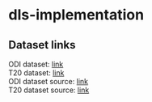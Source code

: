 # dls-implementation
## Dataset links
ODI dataset: [link](https://drive.google.com/file/d/1arCRznz8lJg9EeeNc9l2DJLpkPcHTaWB/view?usp=sharing) \
T20 dataset: [link](https://drive.google.com/file/d/1L1VSgRo_c5Vpv-MBNgk3Zdkhd2G9q-0Y/view?usp=sharing) \
ODI dataset source: [link](https://www.kaggle.com/datasets/utkarshtomar736/odi-mens-cricket-match-data-2002-2023) \
T20 dataset source: [link](https://www.kaggle.com/datasets/jamiewelsh2/ball-by-ball-it20)

